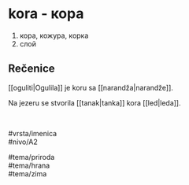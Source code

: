# kora - кора

1. кора, кожура, корка  
2. слой  

## Rečenice

[[oguliti|Ogulila]] je koru sa [[narandža|narandže]].  

Na jezeru se stvorila [[tanak|tanka]] kora [[led|leda]].  

<br>

#vrsta/imenica  
#nivo/A2  

#tema/priroda  
#tema/hrana  
#tema/zima  
